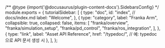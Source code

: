 /** @type {import('@docusaurus/plugin-content-docs').SidebarsConfig} */
module.exports = {
  tutorialSidebar: [
    {
      type: "doc",
      id: "index",                // docs/index.md
      label: "Welcome",
    },
    {
      type: "category",
      label: "Franka Arm",
      collapsible: true,
      collapsed: false,
      items: [
        "franka/overview",
        "franka/simulation_setup",
        "franka/pd_control",
        "franka/ros_integration",
      ],
    },
    {
      type: "link",
      label: "Asset API Reference",
      href: "/typedoc/",          // 예: typedoc 으로 API 문서 생성 시
    },
  ],
};
